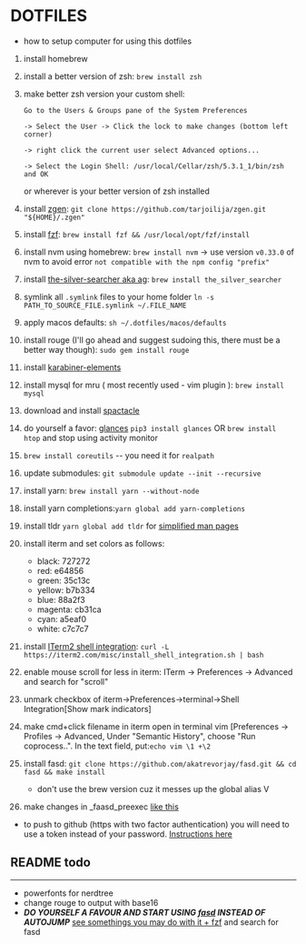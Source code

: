 # DOTFILES

- how to setup computer for using this dotfiles

1. install homebrew
2. install a better version of zsh: `brew install zsh`
3. make better zsh version your custom shell: 

    ```
    Go to the Users & Groups pane of the System Preferences 

    -> Select the User -> Click the lock to make changes (bottom left corner) 

    -> right click the current user select Advanced options... 

    -> Select the Login Shell: /usr/local/Cellar/zsh/5.3.1_1/bin/zsh and OK
    ```

    or wherever is your better version of zsh installed
4. install [zgen](https://github.com/tarjoilija/zgen): `git clone https://github.com/tarjoilija/zgen.git "${HOME}/.zgen"`
5. install [fzf](https://github.com/junegunn/fzf): `brew install fzf && /usr/local/opt/fzf/install`
6. install nvm using homebrew: `brew install nvm` -> use version `v0.33.0` of nvm to avoid error `not compatible with the npm config "prefix"`
7. install [the-silver-searcher aka ag](https://github.com/ggreer/the_silver_searcher): `brew install the_silver_searcher`
8. symlink all `.symlink` files to your home folder `ln -s PATH_TO_SOURCE_FILE.symlink ~/.FILE_NAME`
9. apply macos defaults: `sh ~/.dotfiles/macos/defaults`
10. install rouge (I'll go ahead and suggest sudoing this, there must be a better way though): `sudo gem install rouge` 
11. install [karabiner-elements](https://github.com/tekezo/Karabiner-Elements/blob/master/usage/README.md)
12. install mysql for mru ( most recently used - vim plugin ): `brew install mysql`
13. download and install [spactacle](https://www.spectacleapp.com/)
14. do yourself a favor: [glances](https://github.com/nicolargo/glances) `pip3 install glances` OR `brew install htop` and stop using activity monitor
15. `brew install coreutils` -- you need it for `realpath`
16. update submodules: `git submodule update --init --recursive`
17. install yarn: `brew install yarn --without-node`
18. install yarn completions:`yarn global add yarn-completions`
20. install tldr `yarn global add tldr` for [simplified man pages](https://github.com/tldr-pages/tldr)
21. install iterm and set colors as follows:
    - black: 727272
    - red: e64856
    - green: 35c13c
    - yellow: b7b334
    - blue: 88a2f3
    - magenta: cb31ca
    - cyan: a5eaf0
    - white: c7c7c7
22. install [ITerm2 shell integration](https://www.iterm2.com/documentation-shell-integration.html): `curl -L https://iterm2.com/misc/install_shell_integration.sh | bash`
23. enable mouse scroll for less in iterm: ITerm -> Preferences -> Advanced and search for "scroll"
24. unmark checkbox of iterm->Preferences->terminal->Shell Integration[Show mark indicators]
25. make cmd+click filename in iterm open in terminal vim [Preferences -> Profiles -> Advanced, Under "Semantic History", choose "Run coprocess..". In the text field, put:`echo vim \1 +\2`
24. install fasd: `git clone https://github.com/akatrevorjay/fasd.git && cd fasd && make install`
    - don't use the brew version cuz it messes up the global alias V
25. make changes in _faasd_preexec [like this](https://github.com/clvv/fasd/issues/120)

- to push to github (https with two factor authentication) you will need to use a token instead of your password. [Instructions here](https://help.github.com/articles/creating-a-personal-access-token-for-the-command-line/)

## README todo

------------------------------

- powerfonts for nerdtree
- change rouge to output with base16 
- **_DO YOURSELF A FAVOUR AND START USING [fasd](https://github.com/clvv/fasd) INSTEAD OF AUTOJUMP_** [see somethings you may do with it + fzf](https://github.com/junegunn/fzf/wiki/Examples) and search for fasd 

